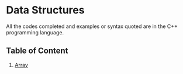 # Data Structures

All the codes completed and examples or syntax quoted are in the C++ programming language.

## Table of Content

1. [Array](https://github.com/jainayu/Data-Structures/tree/master/Array)
